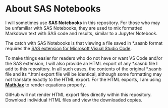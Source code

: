 # About SAS Notebooks

I will sometimes use **SAS Notebooks** in this repository. For those who may be unfamiliar with SAS Notebooks, they are used to mix formatted Markdown text with SAS code and results, similar to a Jupyter Notebook.

The catch with SAS Notebooks is that viewing a file saved in *.sasnb format requires the [SAS extension for Microsoft Visual Studio Code](https://github.com/sassoftware/vscode-sas-extension).

To make things easier for readers who do not have or want VS Code and/or the SAS extension, I will also provide an HTML export of any *.sasnb file I add to this repository. In all such cases, the contents of the original *.sasnb file and its *.html export file will be identical, although some formatting may not translate exactly to the HTML export. For the HTML exports, I am using [**MathJax**](https://www.mathjax.org/) to render equations properly.

 GitHub will not render HTML export files directly within this repository. Download individual HTML files and view the downloaded copies.
